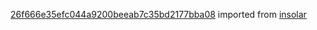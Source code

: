 [26f666e35efc044a9200beeab7c35bd2177bba08](https://github.com/insolar/insolar/commit/26f666e35efc044a9200beeab7c35bd2177bba08) imported from [insolar](https://github.com/insolar/insolar)

